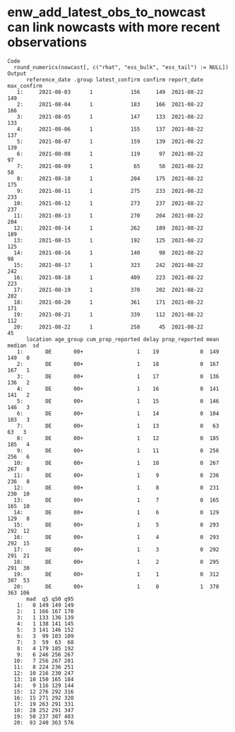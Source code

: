 # enw_add_latest_obs_to_nowcast can link nowcasts with more recent observations

    Code
      round_numerics(nowcast[, c("rhat", "ess_bulk", "ess_tail") := NULL])
    Output
          reference_date .group latest_confirm confirm report_date max_confirm
       1:     2021-08-03      1            156     149  2021-08-22         149
       2:     2021-08-04      1            183     166  2021-08-22         166
       3:     2021-08-05      1            147     133  2021-08-22         133
       4:     2021-08-06      1            155     137  2021-08-22         137
       5:     2021-08-07      1            159     139  2021-08-22         139
       6:     2021-08-08      1            119      97  2021-08-22          97
       7:     2021-08-09      1             65      58  2021-08-22          58
       8:     2021-08-10      1            204     175  2021-08-22         175
       9:     2021-08-11      1            275     233  2021-08-22         233
      10:     2021-08-12      1            273     237  2021-08-22         237
      11:     2021-08-13      1            270     204  2021-08-22         204
      12:     2021-08-14      1            262     189  2021-08-22         189
      13:     2021-08-15      1            192     125  2021-08-22         125
      14:     2021-08-16      1            140      98  2021-08-22          98
      15:     2021-08-17      1            323     242  2021-08-22         242
      16:     2021-08-18      1            409     223  2021-08-22         223
      17:     2021-08-19      1            370     202  2021-08-22         202
      18:     2021-08-20      1            361     171  2021-08-22         171
      19:     2021-08-21      1            339     112  2021-08-22         112
      20:     2021-08-22      1            258      45  2021-08-22          45
          location age_group cum_prop_reported delay prop_reported mean median  sd
       1:       DE       00+                 1    19             0  149    149   0
       2:       DE       00+                 1    18             0  167    167   1
       3:       DE       00+                 1    17             0  136    136   2
       4:       DE       00+                 1    16             0  141    141   2
       5:       DE       00+                 1    15             0  146    146   3
       6:       DE       00+                 1    14             0  104    103   3
       7:       DE       00+                 1    13             0   63     63   3
       8:       DE       00+                 1    12             0  185    185   4
       9:       DE       00+                 1    11             0  256    256   6
      10:       DE       00+                 1    10             0  267    267   8
      11:       DE       00+                 1     9             0  236    236   8
      12:       DE       00+                 1     8             0  231    230  10
      13:       DE       00+                 1     7             0  165    165  10
      14:       DE       00+                 1     6             0  129    129   8
      15:       DE       00+                 1     5             0  293    292  12
      16:       DE       00+                 1     4             0  293    292  15
      17:       DE       00+                 1     3             0  292    291  21
      18:       DE       00+                 1     2             0  295    291  30
      19:       DE       00+                 1     1             0  312    307  53
      20:       DE       00+                 1     0             1  378    363 106
          mad  q5 q50 q95
       1:   0 149 149 149
       2:   1 166 167 170
       3:   1 133 136 139
       4:   1 138 141 145
       5:   3 141 146 152
       6:   3  99 103 109
       7:   3  59  63  68
       8:   4 179 185 192
       9:   6 246 256 267
      10:   7 256 267 281
      11:   8 224 236 251
      12:  10 216 230 247
      13:  10 150 165 184
      14:   9 116 129 144
      15:  12 276 292 316
      16:  15 271 292 320
      17:  19 263 291 331
      18:  28 252 291 347
      19:  50 237 307 403
      20:  93 240 363 576

